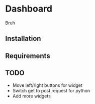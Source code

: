 # Dashboard
Bruh

## Installation


## Requirements


## TODO
- Move left/right buttons for widget
- Switch get to post request for python
- Add more widgets